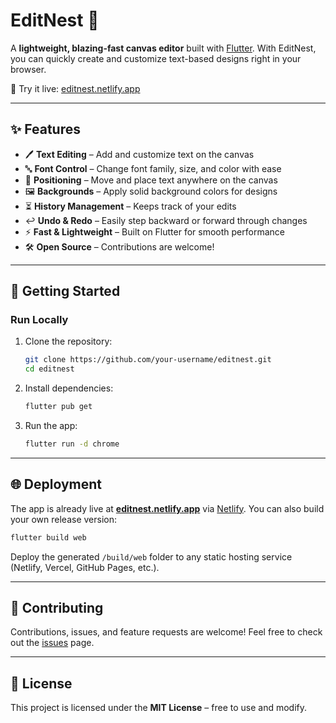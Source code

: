 # EditNest 🎨

A **lightweight, blazing-fast canvas editor** built with [Flutter](https://flutter.dev).
With EditNest, you can quickly create and customize text-based designs right in your browser.

🚀 Try it live: [editnest.netlify.app](https://editnest.netlify.app/)

---

## ✨ Features

* 🖊️ **Text Editing** – Add and customize text on the canvas
* 🔤 **Font Control** – Change font family, size, and color with ease
* 🎯 **Positioning** – Move and place text anywhere on the canvas
* 🖼️ **Backgrounds** – Apply solid background colors for designs
* ⏳ **History Management** – Keeps track of your edits
* ↩️ **Undo & Redo** – Easily step backward or forward through changes
* ⚡ **Fast & Lightweight** – Built on Flutter for smooth performance
* 🛠️ **Open Source** – Contributions are welcome!

---

## 🚀 Getting Started

### Run Locally

1. Clone the repository:

   ```bash
   git clone https://github.com/your-username/editnest.git
   cd editnest
   ```
2. Install dependencies:

   ```bash
   flutter pub get
   ```
3. Run the app:

   ```bash
   flutter run -d chrome
   ```

---

## 🌐 Deployment

The app is already live at **[editnest.netlify.app](https://editnest.netlify.app/)** via [Netlify](https://www.netlify.com/).
You can also build your own release version:

```bash
flutter build web
```

Deploy the generated `/build/web` folder to any static hosting service (Netlify, Vercel, GitHub Pages, etc.).

---

## 🤝 Contributing

Contributions, issues, and feature requests are welcome!
Feel free to check out the [issues](https://github.com/your-username/editnest/issues) page.

---

## 📜 License

This project is licensed under the **MIT License** – free to use and modify.
